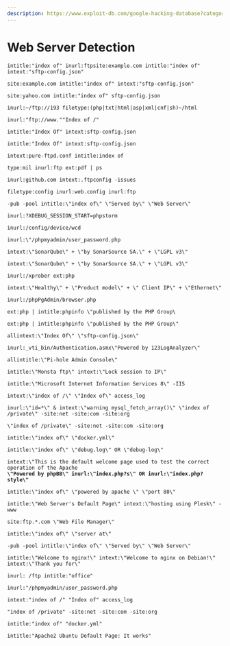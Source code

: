 ```yaml
---
description: https://www.exploit-db.com/google-hacking-database?category=1
---
```


# Web Server Detection

```
intitle:"index of" inurl:ftpsite:example.com intitle:"index of" intext:"sftp-config.json"
```

```
site:example.com intitle:"index of" intext:"sftp-config.json"
```

```
site:yahoo.com intitle:"index of" sftp-config.json
```

```
inurl:~/ftp://193 filetype:(php|txt|html|asp|xml|cnf|sh)~/html
```

```
inurl:"ftp://www.""Index of /"
```

```
intitle:"Index Of" intext:sftp-config.json
```

```
intitle:"Index Of" intext:sftp-config.json
```

```
intext:pure-ftpd.conf intitle:index of
```

```
type:mil inurl:ftp ext:pdf | ps
```

```
inurl:github.com intext:.ftpconfig -issues
```

```
filetype:config inurl:web.config inurl:ftp
```

```
-pub -pool intitle:\"index of\" \"Served by\" \"Web Server\"
```

```
inurl:?XDEBUG_SESSION_START=phpstorm
```

```
inurl:/config/device/wcd
```

```
inurl:\"/phpmyadmin/user_password.php
```

```
intext:\"SonarQube\" + \"by SonarSource SA.\" + \"LGPL v3\"
```

```
intext:\"SonarQube\" + \"by SonarSource SA.\" + \"LGPL v3\" 
```

```
inurl:/xprober ext:php
```

```
intext:\"Healthy\" + \"Product model\" + \" Client IP\" + \"Ethernet\"
```

```
inurl:/phpPgAdmin/browser.php 
```

```
ext:php | intitle:phpinfo \"published by the PHP Group\ 
```

```
ext:php | intitle:phpinfo \"published by the PHP Group\"
```

```
allintext:\"Index Of\" \"sftp-config.json\"
```

```
inurl:_vti_bin/Authentication.asmx\"Powered by 123LogAnalyzer\"
```

```
allintitle:\"Pi-hole Admin Console\"
```

```
intitle:\"Monsta ftp\" intext:\"Lock session to IP\"
```

```
intitle:\"Microsoft Internet Information Services 8\" -IIS
```

```
intext:\"index of /\" \"Index of\" access_log
```

```
inurl:\"id=*\" & intext:\"warning mysql_fetch_array()\" \"index of /private\" -site:net -site:com -site:org
```

```
\"index of /private\" -site:net -site:com -site:org
```

```
intitle:\"index of\" \"docker.yml\"
```

```
intitle:\"index of\" \"debug.log\" OR \"debug-log\"
```

<pre><code>intext:\"This is the default welcome page used to test the correct operation of the Apache
<strong>\"Powered by phpBB\" inurl:\"index.php?s\" OR inurl:\"index.php?style\"
</strong></code></pre>

```
intitle:\"index of\" \"powered by apache \" \"port 80\"
```

```
intitle:\"Web Server's Default Page\" intext:\"hosting using Plesk\" -www
```

```
site:ftp.*.com \"Web File Manager\"
```

```
intitle:\"index of\" \"server at\"
```

```
-pub -pool intitle:\"index of\" \"Served by\" \"Web Server\"
```

```
intitle:\"Welcome to nginx!\" intext:\"Welcome to nginx on Debian!\" intext:\"Thank you for\"
```

```
inurl: /ftp intitle:"office"
```

```
inurl:"/phpmyadmin/user_password.php
```

```
intext:"index of /" "Index of" access_log
```

```
"index of /private" -site:net -site:com -site:org
```

```
intitle:"index of" "docker.yml"
```

```
intitle:"Apache2 Ubuntu Default Page: It works"
```
